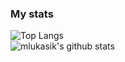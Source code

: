 ### My stats

![Top Langs](https://github-readme-stats.vercel.app/api/top-langs/?username=mlukasik-dev&count_private=true)  
![mlukasik's github stats](https://github-readme-stats.vercel.app/api?username=mlukasik&count_private=true)
